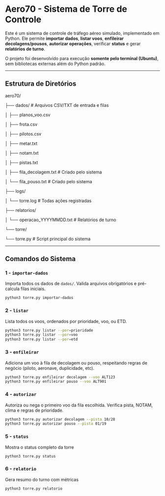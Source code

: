 # Aero70 - Sistema de Torre de Controle

Este é um sistema de controle de tráfego aéreo simulado, implementado em Python. Ele permite **importar dados**, **listar voos**, **enfileirar decolagens/pousos**, **autorizar operações**, verificar **status** e gerar **relatórios de turno**.  

O projeto foi desenvolvido para execução **somente pelo terminal (Ubuntu)**, sem bibliotecas externas além do Python padrão.

---

## Estrutura de Diretórios

aero70/

├── dados/ # Arquivos CSV/TXT de entrada e filas

│ ├── planos_voo.csv

│ ├── frota.csv

│ ├── pilotos.csv

│ ├── metar.txt

│ ├── notam.txt

│ ├── pistas.txt

│ ├── fila_decolagem.txt # Criado pelo sistema

│ └── fila_pouso.txt # Criado pelo sistema

├── logs/

│ └── torre.log # Todas ações registradas

├── relatorios/

│ └── operacao_YYYYMMDD.txt # Relatórios de turno

└── torre/

└── torre.py # Script principal do sistema


---
## Comandos do Sistema

### 1 - `importar-dados`
Importa todos os dados de `dados/`. Valida arquivos obrigatórios e pré-calcula filas iniciais.
```bash
python3 torre.py importar-dados
```

### 2 - `listar`
Lista todos os voos, ordenados por prioridade, voo, ou ETD.
```bash
python3 torre.py listar --por=prioridade
python3 torre.py listar --por=voo
python3 torre.py listar --por=etd
```

### 3 - `enfileirar`
Adiciona um voo à fila de decolagem ou pouso, respeitando regras de negócio (piloto, aeronave, duplicidade, etc).
```bash
python3 torre.py enfileirar decolagem --voo ALT123
python3 torre.py enfileirar pouso --voo ALT901
```

### 4 - `autorizar`
Autoriza ou nega o primeiro voo da fila escolhida. Verifica pista, NOTAM, clima e regras de prioridade.
```bash
python3 torre.py autorizar decolagem --pista 10/28
python3 torre.py autorizar pouso --pista 01/19
```

### 5 - `status`
Mostra o status completo da torre
```bash
python3 torre.py status
```

### 6 - `relatorio`
Gera resumo do turno com métricas
```bash
python3 torre.py relatorio
```












